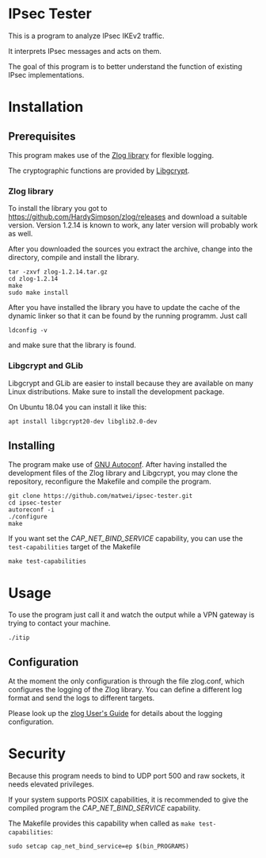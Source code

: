 
# IPsec Tester

This is a program to analyze IPsec IKEv2 traffic.

It interprets IPsec messages and acts on them.

The goal of this program is
to better understand the function of existing IPsec implementations.

# Installation

## Prerequisites

This program makes use of the [Zlog library][zlog] for flexible logging.

The cryptographic functions are provided by [Libgcrypt][libgcrypt].

### Zlog library

To install the library you got to
https://github.com/HardySimpson/zlog/releases
and download a suitable version.
Version 1.2.14 is known to work,
any later version will probably work as well.

After you downloaded the sources
you extract the archive,
change into the directory,
compile and install the library.

    tar -zxvf zlog-1.2.14.tar.gz
    cd zlog-1.2.14
    make
    sudo make install

After you have installed the library
you have to update the cache of the dynamic linker
so that it can be found by the running programm.
Just call

    ldconfig -v

and make sure that the library is found.

### Libgcrypt and GLib

Libgcrypt and GLib are easier to install
because they are available on many Linux distributions.
Make sure to install the development package.

On Ubuntu 18.04 you can install it like this:

    apt install libgcrypt20-dev libglib2.0-dev

## Installing

The program make use of [GNU Autoconf][autoconf].
After having installed the development files
of the Zlog library and Libgcrypt,
you may clone the repository,
reconfigure the Makefile and compile the program.

    git clone https://github.com/matwei/ipsec-tester.git
    cd ipsec-tester
    autoreconf -i
    ./configure
    make

If you want set the *CAP_NET_BIND_SERVICE* capability,
you can use the `test-capabilities` target of the Makefile

    make test-capabilities

# Usage

To use the program just call it
and watch the output while a VPN gateway is trying
to contact your machine.

    ./itip

## Configuration

At the moment the only configuration is through the file zlog.conf,
which configures the logging of the Zlog library.
You can define a different log format and send the logs to different targets.

Please look up the [zlog User's Guide][zlogug]
for details about the logging configuration.

# Security

Because this program needs to bind to UDP port 500 and raw sockets,
it needs elevated privileges.

If your system supports POSIX capabilities,
it is recommended to give the compiled program
the *CAP_NET_BIND_SERVICE* capability.

The Makefile provides this capability
when called as `make test-capabilities`:

    sudo setcap cap_net_bind_service=ep $(bin_PROGRAMS)

[autoconf]: https://www.gnu.org/software/autoconf/
[libgcrypt]: https://gnupg.org/software/libgcrypt/
[zlog]: https://hardysimpson.github.io/zlog/
[zlogug]: http://hardysimpson.github.io/zlog/UsersGuide-EN.html
